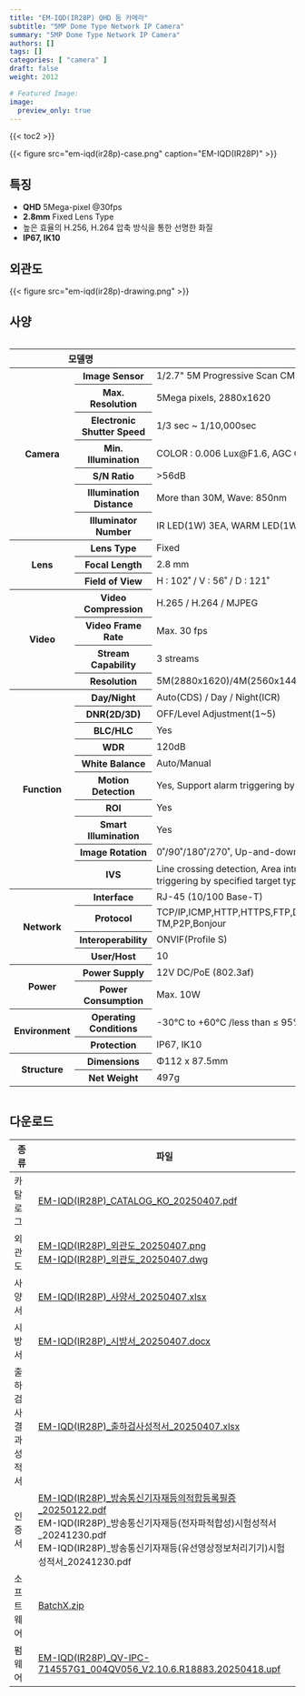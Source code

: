 ```yaml
---
title: "EM-IQD(IR28P) QHD 돔 카메라"
subtitle: "5MP Dome Type Network IP Camera"
summary: "5MP Dome Type Network IP Camera"
authors: []
tags: []
categories: [ "camera" ]
draft: false
weight: 2012

# Featured Image:
image:
  preview_only: true
---
```


{{< toc2 >}}

<div class="container">
<div class="row justify-content-center align-items-center">
<div class="col-sm-6">

{{< figure src="em-iqd(ir28p)-case.png" caption="EM-IQD(IR28P)" >}}

</div>
</div>
</div>

<div class="container">
<div class="row justify-content-center">
<div class="col-sm-6 pl-0">

## 특징

- **QHD** 5Mega-pixel @30fps
- **2.8mm** Fixed Lens Type
- 높은 효율의 H.256, H.264 압축 방식을 통한 선명한 화질
- **IP67, IK10**


</div>
<div class="col-sm-6 pl-0">

## 외관도

{{< figure src="em-iqd(ir28p)-drawing.png" >}}

</div>
</div>
</div>

## 사양

<div style="overflow-x: auto">
<table class="spec">
<thead>
<tr>
<th colspan="2">모델명</th>
<th>EM-IQD(IR28P)</th>
</tr>
</thead>
<tbody>
<tr>
<th rowspan="7">Camera</th>
<th>Image Sensor</th>
<td>1/2.7" 5M Progressive Scan CMOS</td>
</tr>
<tr>
<th>Max. Resolution</th>
<td>5Mega pixels, 2880x1620</td>
</tr>
<tr>
<th>Electronic Shutter Speed</th>
<td>1/3 sec ~ 1/10,000sec</td>
</tr>
<tr>
<th>Min. Illumination</th>
<td>COLOR : 0.006 Lux@F1.6, AGC ON ,B/W : 0 Lux with light</td>
</tr>
<tr>
<th>S/N Ratio</th>
<td>>56dB</td>
</tr>
<tr>
<th>Illumination Distance</th>
<td>More than 30M, Wave: 850nm</td>
</tr>
<tr>
<th>Illuminator Number</th>
<td>IR LED(1W) 3EA, WARM LED(1W) 3EA</td>
</tr>
<tr>
<th rowspan="3">Lens</th>
<th>Lens Type</th>
<td>Fixed</td>
</tr>
<tr>
<th>Focal Length</th>
<td>2.8 mm</td>
</tr>
<tr>
<th>Field of View</th>
<td>H : 102˚ / V : 56˚ / D : 121˚</td>
</tr>
<tr>
<th rowspan="4">Video</th>
<th>Video Compression</th>
<td>H.265 / H.264 / MJPEG</td>
</tr>
<tr>
<th>Video Frame Rate</th>
<td>Max. 30 fps</td>
</tr>
<tr>
<th>Stream Capability</th>
<td>3 streams</td>
</tr>
<tr>
<th>Resolution</th>
<td>5M(2880x1620)/4M(2560x1440)/1080p(1920x1080)/720p(1280x720)/D1(704x480)/CIF(352x240)</td>
</tr>
<th rowspan="10">Function</th>
<th>Day/Night</th>
<td>Auto(CDS) / Day / Night(ICR)</td>
</tr>
<tr>
<th>DNR(2D/3D)</th>
<td>OFF/Level Adjustment(1~5)</td>
</tr>
<tr>
<th>BLC/HLC</th>
<td>Yes</td>
</tr>
<tr>
<th>WDR</th>
<td>120dB</td>
</tr>
<tr>
<th>White Balance</th>
<td>Auto/Manual</td>
</tr>
<tr>
<th>Motion Detection</th>
<td>Yes, Support alarm triggering by specified target types (human and vehicle)</td>
</tr>
<tr>
<th>ROI</th>
<td>Yes</td>
</tr>
<tr>
<th>Smart Illumination</th>
<td>Yes</td>
</tr>
<tr>
<th>Image Rotation</th>
<td>0˚/90˚/180˚/270˚, Up-and-down inversion, left-and-right inversion</td>
</tr>
<tr>
<th>IVS</th>
<td>Line crossing detection, Area intrusion ，Region Entrance，Region Exiting (support alarm <br> 
triggering by specified target types (human and vehicle)), Fast Moving, Video Shelter</td>
</tr>
<th rowspan="4">Network</th>
<th>Interface</th>
<td>RJ-45 (10/100 Base-T)</td>
</tr>
<tr>
<th>Protocol</th>
<td>TCP/IP,ICMP,HTTP,HTTPS,FTP,DHCP,DNS,DDNS,RTP,RTSP,RTCP,NTP,IGMP,UPnP,SMTP,UPnP-TM,P2P,Bonjour</td>
</tr>
<tr>
<th>Interoperability</th>
<td>ONVIF(Profile S)</td>
</tr>
<tr>
<th>User/Host</th>
<td>10</td>
</tr>
<th rowspan="2">Power</th>
<th>Power Supply</th>
<td>12V DC/PoE (802.3af)</td>
</tr>
<tr>
<th>Power Consumption</th>
<td>Max. 10W</td>
</tr>
<th rowspan="2">Environment</th>
<th>Operating Conditions</th>
<td>-30°C to +60°C /less than ≤ 95% RH</td>
</tr>
<tr>
<th>Protection</th>
<td>IP67, IK10</td>
</tr>
<th rowspan="2">Structure</th>
<th>Dimensions</th>
<td>Φ112 x 87.5mm</td>
</tr>
<tr>
<th>Net Weight</th>
<td>497g</td>
</tr>
</tbody>
</table>
</div>

## 다운로드

종류 | 파일
---- | ----
카탈로그 | [EM-IQD(IR28P)_CATALOG_KO_20250407.pdf](https://www.emstone.com/data/sales/ko/EM-IQD(IR28P)_CATALOG_KO_20250407.pdf)
외관도 | [EM-IQD(IR28P)_외관도_20250407.png](https://www.emstone.com/data/sales/ko/EM-IQD(IR28P)_외관도_20250407.png)<br>[EM-IQD(IR28P)_외관도_20250407.dwg](https://www.emstone.com/data/sales/ko/EM-IQD(IR28P)_외관도_20250407.dwg)
사양서 | [EM-IQD(IR28P)_사양서_20250407.xlsx](https://www.emstone.com/data/sales/ko/EM-IQD(IR28P)_사양서_20250407.xlsx)
시방서 | [EM-IQD(IR28P)_시방서_20250407.docx](https://www.emstone.com/data/sales/ko/EM-IQD(IR28P)_시방서_20250407.docx)
출하검사 결과 성적서 | [EM-IQD(IR28P)_출하검사성적서_20250407.xlsx](https://www.emstone.com/data/sales/ko/EM-IQD(IR28P)_출하검사성적서_20250407.xlsx)
인증서 | [EM-IQD(IR28P)_방송통신기자재등의적합등록필증_20250122.pdf](https://www.emstone.com/data/sales/ko/EM-IQD(IR28P)_방송통신기자재등의적합등록필증_20250122.pdf)<br>EM-IQD(IR28P)_방송통신기자재등(전자파적합성)시험성적서_20241230.pdf<br>EM-IQD(IR28P)_방송통신기자재등(유선영상정보처리기기)시험성적서_20241230.pdf
소프트웨어 | [BatchX.zip](https://www.emstone.com/data/sales/ko/BatchX.zip)
펌웨어 | [EM-IQD(IR28P)_QV-IPC-714557G1_004QV056_V2.10.6.R18883.20250418.upf](https://www.emstone.com/data/sales/ko/EM-IQD(IR28P)_QV-IPC-714557G1_004QV056_V2.10.6.R18883.20250418.upf)